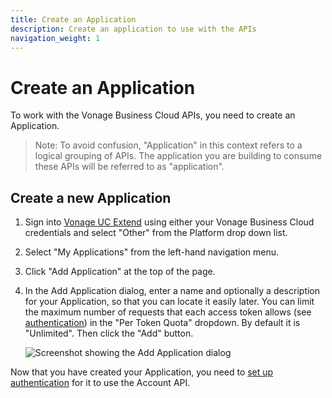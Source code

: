 ```yaml
---
title: Create an Application
description: Create an application to use with the APIs
navigation_weight: 1
---
```


# Create an Application

To work with the Vonage Business Cloud APIs, you need to create an Application.

> Note: To avoid confusion, "Application" in this context refers to a logical grouping of APIs. The application you are building to consume these APIs will be referred to as "application".

## Create a new Application

1. Sign into [Vonage UC Extend](https://developer.entva0.qa.vonagenetworks.net/store/) using either your Vonage Business Cloud credentials and select "Other" from the Platform drop down list.

2. Select "My Applications" from the left-hand navigation menu.

3. Click "Add Application" at the top of the page.

4. In the Add Application dialog, enter a name and optionally a description for your Application, so that you can locate it easily later. You can limit the maximum number of requests that each access token allows (see [authentication](/vonage-business-cloud/account/guides/authentication)) in the "Per Token Quota" dropdown. By default it is "Unlimited". Then click the "Add" button.

    ![Screenshot showing the Add Application dialog](/assets/images/vbc/create-application.png)

Now that you have created your Application, you need to [set up authentication](/vonage-business-cloud/account/guides/authentication) for it to use the Account API.
